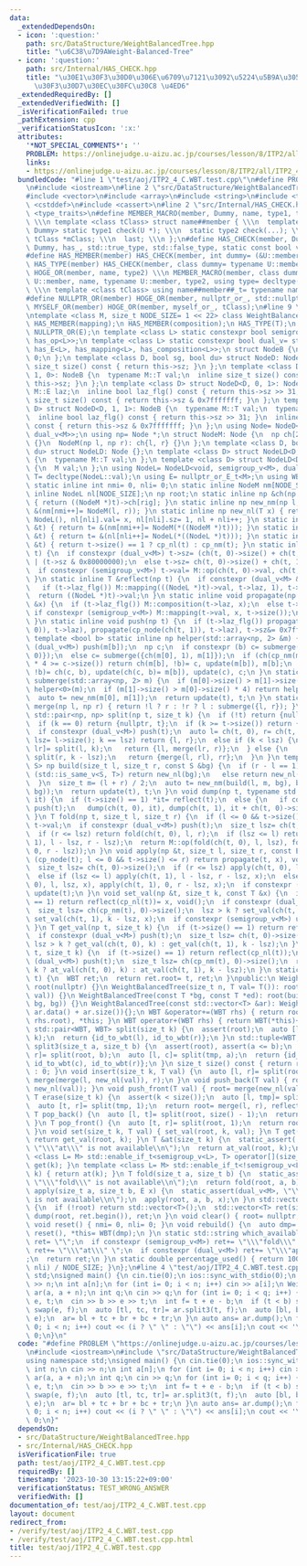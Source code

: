 ```yaml
---
data:
  _extendedDependsOn:
  - icon: ':question:'
    path: src/DataStructure/WeightBalancedTree.hpp
    title: "\u6C38\u7D9AWeight-Balanced-Tree"
  - icon: ':question:'
    path: src/Internal/HAS_CHECK.hpp
    title: "\u30E1\u30F3\u30D0\u306E\u6709\u7121\u3092\u5224\u5B9A\u3059\u308B\u30C6\
      \u30F3\u30D7\u30EC\u30FC\u30C8 \u4ED6"
  _extendedRequiredBy: []
  _extendedVerifiedWith: []
  _isVerificationFailed: true
  _pathExtension: cpp
  _verificationStatusIcon: ':x:'
  attributes:
    '*NOT_SPECIAL_COMMENTS*': ''
    PROBLEM: https://onlinejudge.u-aizu.ac.jp/courses/lesson/8/ITP2/all/ITP2_4_C
    links:
    - https://onlinejudge.u-aizu.ac.jp/courses/lesson/8/ITP2/all/ITP2_4_C
  bundledCode: "#line 1 \"test/aoj/ITP2_4_C.WBT.test.cpp\"\n#define PROBLEM \"https://onlinejudge.u-aizu.ac.jp/courses/lesson/8/ITP2/all/ITP2_4_C\"\
    \n#include <iostream>\n#line 2 \"src/DataStructure/WeightBalancedTree.hpp\"\n\
    #include <vector>\n#include <array>\n#include <string>\n#include <tuple>\n#include\
    \ <cstddef>\n#include <cassert>\n#line 2 \"src/Internal/HAS_CHECK.hpp\"\n#include\
    \ <type_traits>\n#define MEMBER_MACRO(member, Dummy, name, type1, type2, last)\
    \ \\\n template <class tClass> struct name##member { \\\n  template <class U,\
    \ Dummy> static type1 check(U *); \\\n  static type2 check(...); \\\n  static\
    \ tClass *mClass; \\\n  last; \\\n };\n#define HAS_CHECK(member, Dummy) MEMBER_MACRO(member,\
    \ Dummy, has_, std::true_type, std::false_type, static const bool value= decltype(check(mClass))::value)\n\
    #define HAS_MEMBER(member) HAS_CHECK(member, int dummy= (&U::member, 0))\n#define\
    \ HAS_TYPE(member) HAS_CHECK(member, class dummy= typename U::member)\n#define\
    \ HOGE_OR(member, name, type2) \\\n MEMBER_MACRO(member, class dummy= typename\
    \ U::member, name, typename U::member, type2, using type= decltype(check(mClass)))\
    \ \\\n template <class tClass> using name##member##_t= typename name##member<tClass>::type;\n\
    #define NULLPTR_OR(member) HOGE_OR(member, nullptr_or_, std::nullptr_t);\n#define\
    \ MYSELF_OR(member) HOGE_OR(member, myself_or_, tClass);\n#line 9 \"src/DataStructure/WeightBalancedTree.hpp\"\
    \ntemplate <class M, size_t NODE_SIZE= 1 << 22> class WeightBalancedTree {\n HAS_MEMBER(op);\n\
    \ HAS_MEMBER(mapping);\n HAS_MEMBER(composition);\n HAS_TYPE(T);\n HAS_TYPE(E);\n\
    \ NULLPTR_OR(E);\n template <class L> static constexpr bool semigroup_v= std::conjunction_v<has_T<L>,\
    \ has_op<L>>;\n template <class L> static constexpr bool dual_v= std::conjunction_v<has_T<L>,\
    \ has_E<L>, has_mapping<L>, has_composition<L>>;\n struct NodeB {\n  size_t sz=\
    \ 0;\n };\n template <class D, bool sg, bool du> struct NodeD: NodeB {\n  inline\
    \ size_t size() const { return this->sz; }\n };\n template <class D> struct NodeD<D,\
    \ 1, 0>: NodeB {\n  typename M::T val;\n  inline size_t size() const { return\
    \ this->sz; }\n };\n template <class D> struct NodeD<D, 0, 1>: NodeB {\n  typename\
    \ M::E laz;\n  inline bool laz_flg() const { return this->sz >> 31; }\n  inline\
    \ size_t size() const { return this->sz & 0x7fffffff; }\n };\n template <class\
    \ D> struct NodeD<D, 1, 1>: NodeB {\n  typename M::T val;\n  typename M::E laz;\n\
    \  inline bool laz_flg() const { return this->sz >> 31; }\n  inline size_t size()\
    \ const { return this->sz & 0x7fffffff; }\n };\n using Node= NodeD<void, semigroup_v<M>,\
    \ dual_v<M>>;\n using np= Node *;\n struct NodeM: Node {\n  np ch[2];\n  NodeM()\
    \ {}\n  NodeM(np l, np r): ch{l, r} {}\n };\n template <class D, bool sg, bool\
    \ du> struct NodeLD: Node {};\n template <class D> struct NodeLD<D, 0, 1>: Node\
    \ {\n  typename M::T val;\n };\n template <class D> struct NodeLD<D, 0, 0>: Node\
    \ {\n  M val;\n };\n using NodeL= NodeLD<void, semigroup_v<M>, dual_v<M>>;\n using\
    \ T= decltype(NodeL::val);\n using E= nullptr_or_E_t<M>;\n using WBT= WeightBalancedTree;\n\
    \ static inline int nmi= 0, nli= 0;\n static inline NodeM nm[NODE_SIZE];\n static\
    \ inline NodeL nl[NODE_SIZE];\n np root;\n static inline np &ch(np t, bool rig)\
    \ { return ((NodeM *)t)->ch[rig]; }\n static inline np new_nm(np l, np r) { return\
    \ &(nm[nmi++]= NodeM(l, r)); }\n static inline np new_nl(T x) { return nl[nli]=\
    \ NodeL(), nl[nli].val= x, nl[nli].sz= 1, nl + nli++; }\n static inline np cp_nm(np\
    \ &t) { return t= &(nm[nmi++]= NodeM(*((NodeM *)t))); }\n static inline np cp_nl(np\
    \ &t) { return t= &(nl[nli++]= NodeL(*((NodeL *)t))); }\n static inline np cp_node(np\
    \ &t) { return t->size() == 1 ? cp_nl(t) : cp_nm(t); }\n static inline void update(np\
    \ t) {\n  if constexpr (dual_v<M>) t->sz= (ch(t, 0)->size() + ch(t, 1)->size())\
    \ | (t->sz & 0x80000000);\n  else t->sz= ch(t, 0)->size() + ch(t, 1)->size();\n\
    \  if constexpr (semigroup_v<M>) t->val= M::op(ch(t, 0)->val, ch(t, 1)->val);\n\
    \ }\n static inline T &reflect(np t) {\n  if constexpr (dual_v<M> && !semigroup_v<M>)\n\
    \   if (t->laz_flg()) M::mapping(((NodeL *)t)->val, t->laz, 1), t->sz&= 0x7fffffff;\n\
    \  return ((NodeL *)t)->val;\n }\n static inline void propagate(np t, const E\
    \ &x) {\n  if (t->laz_flg()) M::composition(t->laz, x);\n  else t->laz= x;\n \
    \ if constexpr (semigroup_v<M>) M::mapping(t->val, x, t->size());\n  t->sz|= 0x80000000;\n\
    \ }\n static inline void push(np t) {\n  if (t->laz_flg()) propagate(cp_node(ch(t,\
    \ 0)), t->laz), propagate(cp_node(ch(t, 1)), t->laz), t->sz&= 0x7fffffff;\n }\n\
    \ template <bool b> static inline np helper(std::array<np, 2> &m) {\n  if constexpr\
    \ (dual_v<M>) push(m[b]);\n  np c;\n  if constexpr (b) c= submerge({m[0], ch(m[1],\
    \ 0)});\n  else c= submerge({ch(m[0], 1), m[1]});\n  if (ch(cp_nm(m[b]), b)->size()\
    \ * 4 >= c->size()) return ch(m[b], !b)= c, update(m[b]), m[b];\n  return ch(m[b],\
    \ !b)= ch(c, b), update(ch(c, b)= m[b]), update(c), c;\n }\n static inline np\
    \ submerge(std::array<np, 2> m) {\n  if (m[0]->size() > m[1]->size() * 4) return\
    \ helper<0>(m);\n  if (m[1]->size() > m[0]->size() * 4) return helper<1>(m);\n\
    \  auto t= new_nm(m[0], m[1]);\n  return update(t), t;\n }\n static inline np\
    \ merge(np l, np r) { return !l ? r : !r ? l : submerge({l, r}); }\n static inline\
    \ std::pair<np, np> split(np t, size_t k) {\n  if (!t) return {nullptr, nullptr};\n\
    \  if (k == 0) return {nullptr, t};\n  if (k >= t->size()) return {t, nullptr};\n\
    \  if constexpr (dual_v<M>) push(t);\n  auto l= ch(t, 0), r= ch(t, 1);\n  if (size_t\
    \ lsz= l->size(); k == lsz) return {l, r};\n  else if (k < lsz) {\n   auto [ll,\
    \ lr]= split(l, k);\n   return {ll, merge(lr, r)};\n  } else {\n   auto [rl, rr]=\
    \ split(r, k - lsz);\n   return {merge(l, rl), rr};\n  }\n }\n template <class\
    \ S> np build(size_t l, size_t r, const S &bg) {\n  if (r - l == 1) {\n   if constexpr\
    \ (std::is_same_v<S, T>) return new_nl(bg);\n   else return new_nl(*(bg + l));\n\
    \  }\n  size_t m= (l + r) / 2;\n  auto t= new_nm(build(l, m, bg), build(m, r,\
    \ bg));\n  return update(t), t;\n }\n void dump(np t, typename std::vector<T>::iterator\
    \ it) {\n  if (t->size() == 1) *it= reflect(t);\n  else {\n   if constexpr (dual_v<M>)\
    \ push(t);\n   dump(ch(t, 0), it), dump(ch(t, 1), it + ch(t, 0)->size());\n  }\n\
    \ }\n T fold(np t, size_t l, size_t r) {\n  if (l <= 0 && t->size() <= r) return\
    \ t->val;\n  if constexpr (dual_v<M>) push(t);\n  size_t lsz= ch(t, 0)->size();\n\
    \  if (r <= lsz) return fold(ch(t, 0), l, r);\n  if (lsz <= l) return fold(ch(t,\
    \ 1), l - lsz, r - lsz);\n  return M::op(fold(ch(t, 0), l, lsz), fold(ch(t, 1),\
    \ 0, r - lsz));\n }\n void apply(np &t, size_t l, size_t r, const E &x) {\n  if\
    \ (cp_node(t); l <= 0 && t->size() <= r) return propagate(t, x), void();\n  push(t);\n\
    \  size_t lsz= ch(t, 0)->size();\n  if (r <= lsz) apply(ch(t, 0), l, r, x);\n\
    \  else if (lsz <= l) apply(ch(t, 1), l - lsz, r - lsz, x);\n  else apply(ch(t,\
    \ 0), l, lsz, x), apply(ch(t, 1), 0, r - lsz, x);\n  if constexpr (semigroup_v<M>)\
    \ update(t);\n }\n void set_val(np &t, size_t k, const T &x) {\n  if (t->size()\
    \ == 1) return reflect(cp_nl(t))= x, void();\n  if constexpr (dual_v<M>) push(t);\n\
    \  size_t lsz= ch(cp_nm(t), 0)->size();\n  lsz > k ? set_val(ch(t, 0), k, x) :\
    \ set_val(ch(t, 1), k - lsz, x);\n  if constexpr (semigroup_v<M>) update(t);\n\
    \ }\n T get_val(np t, size_t k) {\n  if (t->size() == 1) return reflect(t);\n\
    \  if constexpr (dual_v<M>) push(t);\n  size_t lsz= ch(t, 0)->size();\n  return\
    \ lsz > k ? get_val(ch(t, 0), k) : get_val(ch(t, 1), k - lsz);\n }\n T &at_val(np\
    \ t, size_t k) {\n  if (t->size() == 1) return reflect(cp_nl(t));\n  if constexpr\
    \ (dual_v<M>) push(t);\n  size_t lsz= ch(cp_nm(t), 0)->size();\n  return lsz >\
    \ k ? at_val(ch(t, 0), k) : at_val(ch(t, 1), k - lsz);\n }\n static WBT id_to_wbt(np\
    \ t) {\n  WBT ret;\n  return ret.root= t, ret;\n }\npublic:\n WeightBalancedTree():\
    \ root(nullptr) {}\n WeightBalancedTree(size_t n, T val= T()): root(build(0, n,\
    \ val)) {}\n WeightBalancedTree(const T *bg, const T *ed): root(build(0, ed -\
    \ bg, bg)) {}\n WeightBalancedTree(const std::vector<T> &ar): WeightBalancedTree(ar.data(),\
    \ ar.data() + ar.size()){};\n WBT &operator+=(WBT rhs) { return root= merge(root,\
    \ rhs.root), *this; }\n WBT operator+(WBT rhs) { return WBT(*this)+= rhs; }\n\
    \ std::pair<WBT, WBT> split(size_t k) {\n  assert(root);\n  auto [l, r]= split(root,\
    \ k);\n  return {id_to_wbt(l), id_to_wbt(r)};\n }\n std::tuple<WBT, WBT, WBT>\
    \ split3(size_t a, size_t b) {\n  assert(root), assert(a <= b);\n  auto [tmp,\
    \ r]= split(root, b);\n  auto [l, c]= split(tmp, a);\n  return {id_to_wbt(l),\
    \ id_to_wbt(c), id_to_wbt(r)};\n }\n size_t size() const { return root ? root->size()\
    \ : 0; }\n void insert(size_t k, T val) {\n  auto [l, r]= split(root, k);\n  root=\
    \ merge(merge(l, new_nl(val)), r);\n }\n void push_back(T val) { root= merge(root,\
    \ new_nl(val)); }\n void push_front(T val) { root= merge(new_nl(val), root); }\n\
    \ T erase(size_t k) {\n  assert(k < size());\n  auto [l, tmp]= split(root, k);\n\
    \  auto [t, r]= split(tmp, 1);\n  return root= merge(l, r), reflect(t);\n }\n\
    \ T pop_back() {\n  auto [l, t]= split(root, size() - 1);\n  return root= l, reflect(t);\n\
    \ }\n T pop_front() {\n  auto [t, r]= split(root, 1);\n  return root= r, reflect(t);\n\
    \ }\n void set(size_t k, T val) { set_val(root, k, val); }\n T get(size_t k) {\
    \ return get_val(root, k); }\n T &at(size_t k) {\n  static_assert(!semigroup_v<M>,\
    \ \"\\\"at\\\" is not available\\n\");\n  return at_val(root, k);\n }\n template\
    \ <class L= M> std::enable_if_t<semigroup_v<L>, T> operator[](size_t k) { return\
    \ get(k); }\n template <class L= M> std::enable_if_t<!semigroup_v<L>, T> &operator[](size_t\
    \ k) { return at(k); }\n T fold(size_t a, size_t b) {\n  static_assert(semigroup_v<M>,\
    \ \"\\\"fold\\\" is not available\\n\");\n  return fold(root, a, b);\n }\n void\
    \ apply(size_t a, size_t b, E x) {\n  static_assert(dual_v<M>, \"\\\"apply\\\"\
    \ is not available\\n\");\n  apply(root, a, b, x);\n }\n std::vector<T> dump()\
    \ {\n  if (!root) return std::vector<T>();\n  std::vector<T> ret(size());\n  return\
    \ dump(root, ret.begin()), ret;\n }\n void clear() { root= nullptr; }\n static\
    \ void reset() { nmi= 0, nli= 0; }\n void rebuild() {\n  auto dmp= dump();\n \
    \ reset(), *this= WBT(dmp);\n }\n static std::string which_available() {\n  std::string\
    \ ret= \"\";\n  if constexpr (semigroup_v<M>) ret+= \"\\\"fold\\\" \";\n  else\
    \ ret+= \"\\\"at\\\" \";\n  if constexpr (dual_v<M>) ret+= \"\\\"apply\\\" \"\
    ;\n  return ret;\n }\n static double percentage_used() { return 100. * std::max(nmi,\
    \ nli) / NODE_SIZE; }\n};\n#line 4 \"test/aoj/ITP2_4_C.WBT.test.cpp\"\nusing namespace\
    \ std;\nsigned main() {\n cin.tie(0);\n ios::sync_with_stdio(0);\n int n;\n cin\
    \ >> n;\n int a[n];\n for (int i= 0; i < n; i++) cin >> a[i];\n WeightBalancedTree<int>\
    \ ar(a, a + n);\n int q;\n cin >> q;\n for (int i= 0; i < q; i++) {\n  int b,\
    \ e, t;\n  cin >> b >> e >> t;\n  int f= t + e - b;\n  if (t < b) swap(b, t),\
    \ swap(e, f);\n  auto [tl, tc, tr]= ar.split3(t, f);\n  auto [bl, bc, br]= tl.split3(b,\
    \ e);\n  ar= bl + tc + br + bc + tr;\n }\n auto ans= ar.dump();\n for (int i=\
    \ 0; i < n; i++) cout << (i ? \" \" : \"\") << ans[i];\n cout << '\\n';\n return\
    \ 0;\n}\n"
  code: "#define PROBLEM \"https://onlinejudge.u-aizu.ac.jp/courses/lesson/8/ITP2/all/ITP2_4_C\"\
    \n#include <iostream>\n#include \"src/DataStructure/WeightBalancedTree.hpp\"\n\
    using namespace std;\nsigned main() {\n cin.tie(0);\n ios::sync_with_stdio(0);\n\
    \ int n;\n cin >> n;\n int a[n];\n for (int i= 0; i < n; i++) cin >> a[i];\n WeightBalancedTree<int>\
    \ ar(a, a + n);\n int q;\n cin >> q;\n for (int i= 0; i < q; i++) {\n  int b,\
    \ e, t;\n  cin >> b >> e >> t;\n  int f= t + e - b;\n  if (t < b) swap(b, t),\
    \ swap(e, f);\n  auto [tl, tc, tr]= ar.split3(t, f);\n  auto [bl, bc, br]= tl.split3(b,\
    \ e);\n  ar= bl + tc + br + bc + tr;\n }\n auto ans= ar.dump();\n for (int i=\
    \ 0; i < n; i++) cout << (i ? \" \" : \"\") << ans[i];\n cout << '\\n';\n return\
    \ 0;\n}"
  dependsOn:
  - src/DataStructure/WeightBalancedTree.hpp
  - src/Internal/HAS_CHECK.hpp
  isVerificationFile: true
  path: test/aoj/ITP2_4_C.WBT.test.cpp
  requiredBy: []
  timestamp: '2023-10-30 13:15:22+09:00'
  verificationStatus: TEST_WRONG_ANSWER
  verifiedWith: []
documentation_of: test/aoj/ITP2_4_C.WBT.test.cpp
layout: document
redirect_from:
- /verify/test/aoj/ITP2_4_C.WBT.test.cpp
- /verify/test/aoj/ITP2_4_C.WBT.test.cpp.html
title: test/aoj/ITP2_4_C.WBT.test.cpp
---
```

